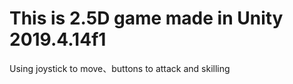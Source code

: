 # This is 2.5D game made in Unity 2019.4.14f1
 Using joystick to move、buttons to attack and skilling
